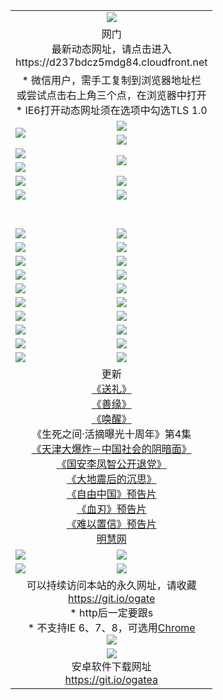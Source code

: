 ﻿<table>
  <tr></tr>
  <tr><td colspan=2 align=center><img src="https://cloud.githubusercontent.com/assets/11880933/13434984/f430fae2-e012-11e5-814f-c2df1e82b247.jpg" /></td></tr>
  <tr><td colspan=2 align=center>网门<br>最新动态网址，请点击进入
<br>https://d237bdcz5mdg84.cloudfront.net
    </td>
  </tr>
  <tr>
    <td colspan=2 align=center>* 微信用户，需手工复制到浏览器地址栏<br>或尝试点击右上角三个点，在浏览器中打开
    <br>* IE6打开动态网址须在选项中勾选TLS 1.0</td>
  </tr>
  <tr>
    <td rowspan=2><a href="https://d237bdcz5mdg84.cloudfront.net/ogUP.aspx?name=11DKC.mp4&list=11DKC" target="_blank"><img src="https://d237bdcz5mdg84.cloudfront.net/Up/11DKC1.jpg" /></a></td> 
    <td><div><a href="https://d237bdcz5mdg84.cloudfront.net/ogUP.aspx?name=LRWS.mp4&list=LRWS" target="_blank"><img src="https://d237bdcz5mdg84.cloudfront.net/Up/LRWS.jpg" /></a></td>
   </tr>
  <tr>
    <td><a href="https://d237bdcz5mdg84.cloudfront.net/ogNiceVedio.aspx" target="_blank"><img src="https://d237bdcz5mdg84.cloudfront.net/Up/11TGKDY.jpg" /></a></td>
  </tr>
  <tr>
    <td><a href="https://d237bdcz5mdg84.cloudfront.net/ogUP.aspx?name=JQR.mp4&count=2" target="_blank"><img src="https://d237bdcz5mdg84.cloudfront.net/Up/JQR.jpg" /></a></td>   
    <td rowspan=2><a href="https://d237bdcz5mdg84.cloudfront.net/ogUP.aspx?name=JP.mp4&count=9" target="_blank"><img src="https://d237bdcz5mdg84.cloudfront.net/Up/JP.jpg" /></td>
  </tr>
  <tr>
    <td><a href="https://d237bdcz5mdg84.cloudfront.net/ogUP.aspx?name=WH.mp4" target="_blank"><img src="https://d237bdcz5mdg84.cloudfront.net/Up/WH.jpg" /></a></td>
  </tr>
  <tr>
    <td><a href="https://d237bdcz5mdg84.cloudfront.net/ogUP.aspx?name=SSZJ.mp4&list=SSZJ" target="_blank"><img src="https://d237bdcz5mdg84.cloudfront.net/Up/SSZJ.jpg" /></a></td>
    <td><a href="https://d237bdcz5mdg84.cloudfront.net/ogUP.aspx?name=1XQK.mp4&count=13" target="_blank"><img src="https://d237bdcz5mdg84.cloudfront.net/Up/1XQK.jpg" /></a</td>
  </tr>
  <tr>
    <td><a href="https://d237bdcz5mdg84.cloudfront.net/ogUP.aspx?name=ZY.mp4&count=2015|16" target="_blank"><img src="https://d237bdcz5mdg84.cloudfront.net/Up/ZY.jpg" /></a</td>
    <td><a href="https://d237bdcz5mdg84.cloudfront.net/ogUP.aspx?name=XTFY.mp4&count=B|2,A|24" target="_blank"><img src="https://d237bdcz5mdg84.cloudfront.net/Up/XTFY.jpg" /></a></td>
  </tr>
  <tr height="40">
  </tr>
  <tr>
    <td><a href="https://d237bdcz5mdg84.cloudfront.net/ogUP.aspx?name=4SQQ.mp4&list=4SQQ" target="_blank"><img src="https://d237bdcz5mdg84.cloudfront.net/Up/4SQQ0.jpg"/></a></td>
    <td><a href="https://d237bdcz5mdg84.cloudfront.net/ogUP.aspx?name=4SHQ.mp4&list=4SHQ" target="_blank"><img src="https://d237bdcz5mdg84.cloudfront.net/Up/4SHQ0.jpg"/></a></td>
  </tr>
  <tr>
    <td><a href="https://d237bdcz5mdg84.cloudfront.net/ogUP.aspx?name=4SZG.mp4&list=4SZG" target="_blank"><img src="https://d237bdcz5mdg84.cloudfront.net/Up/4SZG0.jpg"/></a></td>
    <td><a href="https://d237bdcz5mdg84.cloudfront.net/ogUP.aspx?name=4SDJ.mp4&list=4SDJ" target="_blank"><img src="https://d237bdcz5mdg84.cloudfront.net/Up/4SDJ0.jpg"/></a></td>
  </tr>
  <tr>
    <td><a href="https://d237bdcz5mdg84.cloudfront.net/ogUP.aspx?name=4SGX.mp4&list=4SGX" target="_blank"><img src="https://d237bdcz5mdg84.cloudfront.net/Up/4SGX0.jpg"/></a></td>
    <td><a href="https://d237bdcz5mdg84.cloudfront.net/ogUP.aspx?name=4SHD.mp4&list=4SHD" target="_blank"><img src="https://d237bdcz5mdg84.cloudfront.net/Up/4SHD0.jpg"/></a></td>
  </tr>
  <tr>
    <td><a href="https://d237bdcz5mdg84.cloudfront.net/ogUP.aspx?name=4CTX.mp4&list=4CTX" target="_blank"><img src="https://d237bdcz5mdg84.cloudfront.net/Up/4CTX0.jpg"/></a></td>
    <td><a href="https://d237bdcz5mdg84.cloudfront.net/ogUP.aspx?name=4CWZ.mp4&list=4CWZ" target="_blank"><img src="https://d237bdcz5mdg84.cloudfront.net/Up/4CWZ0.jpg"/></a></td>
  </tr>
  <tr>
    <td><a href="https://d237bdcz5mdg84.cloudfront.net/onUP.aspx?name=https://d25hxnyejux8es.cloudfront.net/" target="_blank"><img src="https://d237bdcz5mdg84.cloudfront.net/Up/0DTW.jpg"/></a></td>
    <td><a href="https://d237bdcz5mdg84.cloudfront.net/onUP.aspx?name=https://d240ns8up8earz.cloudfront.net/acenter/" target="_blank"><img src="https://d237bdcz5mdg84.cloudfront.net/Up/0TDW.jpg" /></a></td>
  </tr>
  <tr>
    <td><a href="https://d237bdcz5mdg84.cloudfront.net/onUP.aspx?name=https://d4508d6vomz2p.cloudfront.net/gb/nsc413.htm" target="_blank"><img src="https://d237bdcz5mdg84.cloudfront.net/Up/0DJY.jpg" /></a></td>
    <td><a href="https://d237bdcz5mdg84.cloudfront.net/onUP.aspx?name=https://d3bxwq7vzudb5l.cloudfront.net/xtr/gb/prog204.html" target="_blank"><img src="https://d237bdcz5mdg84.cloudfront.net/Up/0XTR.jpg" /></a></td>
  </tr>
  <tr>
    <td><a href="https://d237bdcz5mdg84.cloudfront.net/onUP.aspx?name=https://d3aj00iefsmfgc.cloudfront.net/" target="_blank"><img src="https://d237bdcz5mdg84.cloudfront.net/Up/0MHW.jpg" /></a></td>
    <td><a href="https://d237bdcz5mdg84.cloudfront.net/onUP.aspx?name=https://d1sbg9daat0zu5.cloudfront.net/" target="_blank"><img src="https://d237bdcz5mdg84.cloudfront.net/Up/0ZJW.jpg" /></a></td>
  </tr>
  <tr>
    <td><a href="https://d237bdcz5mdg84.cloudfront.net/ogUP.aspx?name=0FG.zip" target="_blank"><img src="https://d237bdcz5mdg84.cloudfront.net/Up/0FG.jpg" /></a></td>
    <td><a href="https://d237bdcz5mdg84.cloudfront.net/ogUP.aspx?name=0FGA.apk" target="_blank"><img src="https://d237bdcz5mdg84.cloudfront.net/Up/0FGA.jpg" /></a></td>
  </tr>
  <tr>
    <td><a href="https://d237bdcz5mdg84.cloudfront.net/ogUP.aspx?name=0U.zip" target="_blank"><img src="https://d237bdcz5mdg84.cloudfront.net/Up/0U.jpg" /></a></td>
    <td><a href="https://d237bdcz5mdg84.cloudfront.net/ogUP.aspx?name=0UA.apk" target="_blank"><img src="https://d237bdcz5mdg84.cloudfront.net/Up/0UA.jpg" /></a></td>
  </tr>
  <tr>
    <td><a href="https://d237bdcz5mdg84.cloudfront.net/ogUP.aspx?name=0iPPOTV.zip" target="_blank"><img src="https://d237bdcz5mdg84.cloudfront.net/Up/0iPPOTV.jpg" /></a></td>
    <td><a href="https://d237bdcz5mdg84.cloudfront.net/ogUP.aspx?name=0iNTD.apk" target="_blank"><img src="https://d237bdcz5mdg84.cloudfront.net/Up/0iNTD.jpg" /></a></td>
  </tr>
  <tr>
    <td colspan=2 align=center>更新<br>
      <a href="https://d237bdcz5mdg84.cloudfront.net/ogUP.aspx?name=4ESL.mp4" target="_blank">《送礼》</a><br>
      <a href="https://d237bdcz5mdg84.cloudfront.net/ogUP.aspx?name=4ESY.mp4" target="_blank">《善缘》</a><br>
      <a href="https://d237bdcz5mdg84.cloudfront.net/ogUP.aspx?name=4EHX.mp4" target="_blank">《唤醒》</a><br>
      《生死之间·活摘曝光十周年》第4集</a><br>
      <a href="https://d237bdcz5mdg84.cloudfront.net/ogUP.aspx?name=4TJDBZ.mp4" target="_blank">《天津大爆炸－中国社会的阴暗面》</a><br>
      <a href="https://d237bdcz5mdg84.cloudfront.net/ogUP.aspx?name=4LFZ.mp4" target="_blank">《国安李凤智公开退党》</a><br>
      <a href="https://d237bdcz5mdg84.cloudfront.net/ogUP.aspx?name=4DDZHDCS.mp4" target="_blank">《大地震后的沉思》</a><br>
      <a href="https://d237bdcz5mdg84.cloudfront.net/ogUP.aspx?name=11ZYZG0.mp4" target="_blank">《自由中国》预告片</a><br>
      <a href="https://d237bdcz5mdg84.cloudfront.net/ogUP.aspx?name=11XR.mp4" target="_blank">《血刃》预告片</a><br>
      <a href="https://d237bdcz5mdg84.cloudfront.net/ogUP.aspx?name=11NYZX.mp4&count=2" target="_blank">《难以置信》预告片</a><br>
      <a href="https://d237bdcz5mdg84.cloudfront.net/onUP.aspx?name=https://www.minghui.org/" target="_blank">明慧网</a></td>
    </td>
  </tr>
  <tr>
    <td><a href="https://d237bdcz5mdg84.cloudfront.net/ogNice.aspx" target="_blank"><img src="https://cloud.githubusercontent.com/assets/11880933/13720378/f84bb392-e841-11e5-8739-815049dd6ff8.jpg" /></a></td>
    <td><a href="https://d237bdcz5mdg84.cloudfront.net/onCO.aspx?ob=600事物&op=增删改&args=WH1~%23类型6新闻%7c%23类型6评论&mode=" target="_blank"><img src="https://cloud.githubusercontent.com/assets/11880933/13720380/04d76a16-e842-11e5-8833-e627daa88802.jpg" /></a></td> 
  </tr>
  <tr>
    <td><a href="https://d237bdcz5mdg84.cloudfront.net/ogDY.aspx" target="_blank"><img src="https://cloud.githubusercontent.com/assets/11880933/13720384/11817090-e842-11e5-9571-7dc2f1af9f42.jpg" /></a></td>
    <td><a href="https://d237bdcz5mdg84.cloudfront.net/ogST.aspx" target="_blank"><img src="https://cloud.githubusercontent.com/assets/11880933/13720385/1467ea3c-e842-11e5-86df-c96c9a556aaf.jpg" /></a></td> 
  </tr>
  <!--tr>
    <td colspan=2 align=center>
      <微信可扫描以下临时二维码<br/>https://bit.ly/1mBQHW8<br/><a href="https://d237bdcz5mdg84.cloudfront.net/Up/0WMGDL3.png" target="_blank"><img src="https://d237bdcz5mdg84.cloudfront.net/Up/0WMGD3.png"/></a>
  </tr-->
  <tr>
    <td colspan=2 align=center>可以持续访问本站的永久网址，请收藏<br/><a href="https://git.io/ogate" target="_blank">https://git.io/ogate</a><br/>* http后一定要跟s<br/>* 不支持IE 6、7、8，可选用<a href="http://www.odisk.org/Upload/0ChromePortable.zip">Chrome</a><br/><a href="https://d237bdcz5mdg84.cloudfront.net/Up/0WMGDL2.png" target="_blank"><img src="https://d237bdcz5mdg84.cloudfront.net/Up/0WMGD2.png"/></a></td>
  </tr>
  <tr>
    <td colspan=2 align=center><a href="https://d237bdcz5mdg84.cloudfront.net/ogUP.aspx?name=0oGate.apk" target="_blank"><img src="https://cloud.githubusercontent.com/assets/11880933/13720399/75e143ee-e842-11e5-9f0a-1421f423c80f.jpg" /></a><br>安卓软件下载网址<br><a href="https://git.io/ogatea">https://git.io/ogatea</a></td>
  </tr>
  <!--tr>
    <td colspan=2 align=center>可能失效的动态网址
    </td>
  </tr-->
</table>
